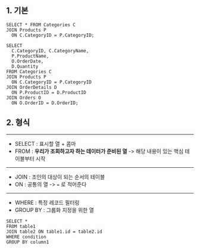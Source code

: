 
## 1. 기본 

```
SELECT * FROM Categories C
JOIN Products P 
  ON C.CategoryID = P.CategoryID;
  ```

```
SELECT 
  C.CategoryID, C.CategoryName, 
  P.ProductName, 
  O.OrderDate,
  D.Quantity
FROM Categories C
JOIN Products P 
  ON C.CategoryID = P.CategoryID
JOIN OrderDetails D
  ON P.ProductID = D.ProductID
JOIN Orders O
  ON O.OrderID = D.OrderID;
```

## 2. 형식

---
- SELECT : 표시할 열 + 콤마
- FROM : **우리가 조회하고자 하는 데이터가 준비된 열** -> 해당 내용이 있는 핵심 테이블부터 시작
---
- JOIN : 조인의 대상이 되는 순서의 테이블
- ON : 공통의 열 -> `=` 로 적어준다
---
- WHERE : 특정 레코드 필터링
- GROUP BY : 그룹화 지정을 위한 열

```
SELECT *
FROM table1
JOIN table2 ON table1.id = table2.id
WHERE condition
GROUP BY column1
```




